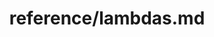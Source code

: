 ---
title: reference/lambdas.md
showAuthorInfo: false
redirect_path: https://kotlinlang.org/docs/lambdas.html
---